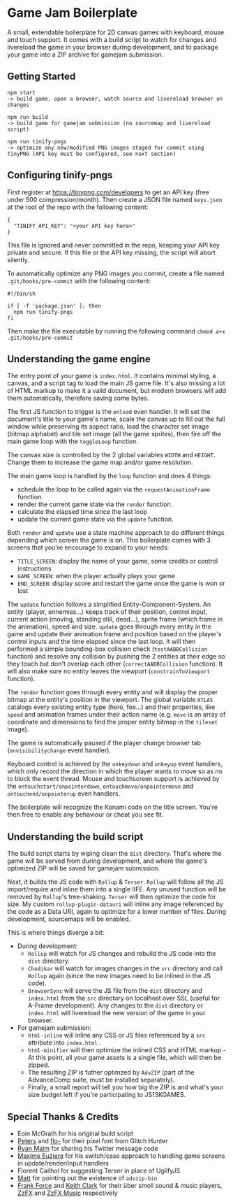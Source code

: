 Game Jam Boilerplate
====================

A small, extendable boilerplate for 2D canvas games with keyboard, mouse and touch support. It comes with a build script to watch for changes and livereload the game in your browser during development, and to package your game into a ZIP archive for gamejam submission.

Getting Started
---------------

```
npm start
-> build game, open a browser, watch source and livereload browser on changes

npm run build
-> build game for gamejam submission (no sourcemap and livereload script)

npm run tinify-pngs
-> optimize any new/modified PNG images staged for commit using TinyPNG (API key must be configured, see next section)
```

Configuring tinify-pngs
-----------------------

First register at https://tinypng.com/developers to get an API key (free under 500 compression/month). Then create a JSON file named `keys.json` at the root of the repo with the following content:

```
{
  "TINIFY_API_KEY": "<your API key here>"
}
```

This file is ignored and never committed in the repo, keeping your API key private and secure. If this file or the API key missing, the script will abort silently.

To automatically optimize any PNG images you commit, create a file named `.git/hooks/pre-commit` with the following content:

```
#!/bin/sh

if [ -f 'package.json' ]; then
  npm run tinify-pngs
fi
```

Then make the file executable by running the following command `chmod a+x .git/hooks/pre-commit`

Understanding the game engine
-----------------------------
The entry point of your game is `index.html`. It contains minimal styling, a canvas, and a script tag to load the main JS game file. It's also missing a lot of HTML markup to make it a valid document, but modern browsers will add them automatically, therefore saving some bytes.

The first JS function to trigger is the `onload` even handler. It will set the document's title to your game's name, scale the canvas up to fill out the full window while preserving its aspect ratio, load the character set image (bitmap alphabet) and tile set image (all the game sprites), then fire off the main game loop with the `toggleLoop` function.

The canvas size is controlled by the 2 global variables `WIDTH` and `HEIGHT`. Change them to increase the game map and/or game resolution.

The main game loop is handled by the `loop` function and does 4 things:
- schedule the loop to be called again via the `requestAnimationFrame` function.
- render the current game state via the `render` function.
- calculate the elapsed time since the last loop
- update the current game state via the `update` function.

Both `render` and `update` use a state machine approach to do different things depending which screen the game is on. This boilerplate comes with 3 screens that you're encourage to expand to your needs:
- `TITLE_SCREEN`: display the name of your game, some credits or control instructions
- `GAME_SCREEN`: when the player actually plays your game
- `END_SCREEN`: display score and restart the game once the game is won or lost

The `update` function follows a simplified Entity-Component-System.
An entity (player, ennemies...) keeps track of their position, control input, current action (moving, standing still, dead...), sprite frame (which frame in the animation), speed and size. `update` goes through every entity in the game and update their animation frame and position based on the player's control inputs and the time elapsed since the last loop. It will then performed a simple bounding-box collision check (`testAABBCollision` function) and resolve any collision by pushing the 2 entities at their edge so they touch but don't overlap each other (`correctAABBCollision` function). It will also make sure no entity leaves the viewport (`constrainToViewport` function).

The `render` function goes through every entity and will display the proper bitmap at the entity's position in the viewport. The global variable `ATLAS` catalogs every existing entity type (hero, foe...) and their properties, like `speed` and animation frames under their action name (e.g. `move` is an array of coordinate and dimensions to find the proper entity bitmap in the `tileset` image).

The game is automatically paused if the player change browser tab (`onvisibilitychange` event handler).

Keyboard control is achieved by the `onkeydown` and `onkeyup` event handlers, which only record the direction in which the player wants to move so as no to block the event thread.
Mouse and touchscreen support is achieved by the `ontouchstart/onpointerdown`, `ontouchmove/onpointermove` and `ontouchend/onpointerup` even handlers.

The boilerplate will recognize the Konami code on the title screen. You're then free to enable any behaviour or cheat you see fit.

Understanding the build script
------------------------------
The build script starts by wiping clean the `dist` directory. That's where the game will be served from during development, and where the game's optimized ZIP will be saved for gamejam submission.

Next, it builds the JS code with `Rollup` & `Terser`. `Rollup` will follow all the JS import/require and inline them into a single IIFE. Any unused function will be removed by `Rollup`'s tree-shaking. `Terser` will then optimize the code for size. My custom `rollup-plugin-datauri` will inline any image referenced by the code as a Data URI, again to optimize for a lower number of files.
During development, sourcemaps will be enabled.

This is where things diverge a bit:
- During development:
  -  `Rollup` will watch for JS changes and rebuild the JS code into the `dist` directory.
  - `Chodikar` will watch for images changes in the `src` directory and call `Rollup` again (since the new images need to be inlined in the JS code).
  - `BrowserSync` will serve the JS file from the `dist` directory and `index.html` from the `src` directory on localhost over SSL (useful for A-Frame development). Any changes to the `dist` directory or `index.html` will livereload the new version of the game in your browser.
- For gamejam submission:
  - `html-inline` will inline any CSS or JS files referenced by a `src` attribute into `index.html` .
  - `html-minifier` will then optimize the inlined CSS and HTML markup.- At this point, all your game assets is a single file, which will then be zipped.
  - The resulting ZIP is futher optimzed by `AdvZIP` (part of the AdvanceComp suite, must be installed separately).
  - Finally, a small report will tell you how big the ZIP is and what's your size budget left if you're participating to JS13KGAMES.


Special Thanks & Credits
------------------------
- Eoin McGrath for his original build script
- [Peters](https://twitter.com/p1100i) and [flo-](https://twitter.com/fl0ptimus_prime) for their pixel font from Glitch Hunter
- [Ryan Malm](https://twitter.com/ryanmalm) for sharing his Twitter message code
- [Maxime Euziere](https://twitter.com/MaximeEuziere) for his switch/case approach to handling game screens in update/render/input handlers
- Florent Cailhol for suggesting Terser in place of UglifyJS
- [Matt](https://twitter.com/Smflyf) for pointing out the existence of `advzip-bin`
- [Frank Force](https://twitter.com/KilledByAPixel) and [Keith Clark](https://keithclark.co.uk/) for their über smoll sound & music players, [ZzFX](https://github.com/KilledByAPixel/ZzFX) and [ZzFX Music](https://github.com/keithclark/ZzFXM) respectively
